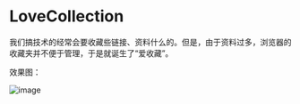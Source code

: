 # LoveCollection
我们搞技术的经常会要收藏些链接、资料什么的。但是，由于资料过多，浏览器的收藏夹并不便于管理，于是就诞生了“爱收藏”。  

效果图：

![image](https://raw.githubusercontent.com/zhaopeiym/LoveCollection/master/LoveCollection/wwwroot/images/GIF.gif)
